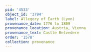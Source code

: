 ```yaml
---
pid: '4533'
object_id: '3794'
label: Allegory of Earth (Lyon)
provenance_date: 1776 to 1809
provenance_location: Austria, Vienna
provenance_text: Castle Belvedere
order: '1578'
collection: provenance
---
```

